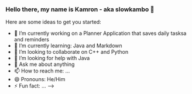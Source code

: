 ### Hello there, my name is Kamron - aka slowkambo 👋


Here are some ideas to get you started:

- 🔭 I’m currently working on a Planner Application that saves daily tasksa and reminders
- 🌱 I’m currently learning: Java and Markdown
- 👯 I’m looking to collaborate on C++ and Python
- 🤔 I’m looking for help with Java
- 💬 Ask me about anything
- 📫 How to reach me: ...
- 😄 Pronouns: He/Him
- ⚡ Fun fact: ...
-->

